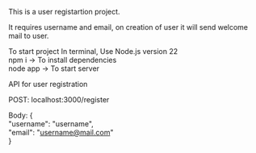This is a user registartion project.

It requires username and email, on creation of user it will send welcome mail to user.

To start project
In terminal, Use Node.js version 22</br>
npm i -> To install dependencies</br>
node app -> To start server

API for user registration

POST: localhost:3000/register

Body: {</br>
  "username": "username",</br>
  "email": "username@mail.com"</br>
}
